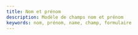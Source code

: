 ```yaml
---
title: Nom et prénom
description: Modèle de champs nom et prénom
keywords: nom, prénom, name, champ, formulaire
---
```

